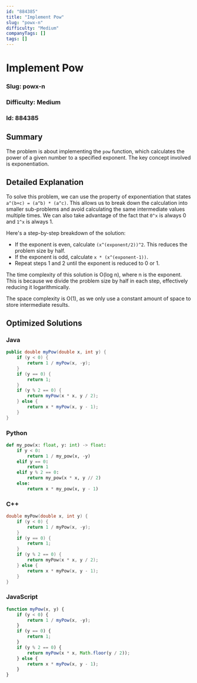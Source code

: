```yaml
---
id: "884385"
title: "Implement Pow"
slug: "powx-n"
difficulty: "Medium"
companyTags: []
tags: []
---
```


**Implement Pow**
================

### Slug: powx-n
### Difficulty: Medium
### Id: 884385

## Summary
The problem is about implementing the `pow` function, which calculates the power of a given number to a specified exponent. The key concept involved is exponentiation.

## Detailed Explanation
To solve this problem, we can use the property of exponentiation that states `a^(b+c) = (a^b) * (a^c)`. This allows us to break down the calculation into smaller sub-problems and avoid calculating the same intermediate values multiple times. We can also take advantage of the fact that `0^x` is always 0 and `1^x` is always 1.

Here's a step-by-step breakdown of the solution:

* If the exponent is even, calculate `(x^(exponent/2))^2`. This reduces the problem size by half.
* If the exponent is odd, calculate `x * (x^(exponent-1))`.
* Repeat steps 1 and 2 until the exponent is reduced to 0 or 1.

The time complexity of this solution is O(log n), where n is the exponent. This is because we divide the problem size by half in each step, effectively reducing it logarithmically.

The space complexity is O(1), as we only use a constant amount of space to store intermediate results.

## Optimized Solutions

### Java
```java
public double myPow(double x, int y) {
    if (y < 0) {
        return 1 / myPow(x, -y);
    }
    if (y == 0) {
        return 1;
    }
    if (y % 2 == 0) {
        return myPow(x * x, y / 2);
    } else {
        return x * myPow(x, y - 1);
    }
}
```

### Python
```python
def my_pow(x: float, y: int) -> float:
    if y < 0:
        return 1 / my_pow(x, -y)
    elif y == 0:
        return 1
    elif y % 2 == 0:
        return my_pow(x * x, y // 2)
    else:
        return x * my_pow(x, y - 1)
```

### C++
```cpp
double myPow(double x, int y) {
    if (y < 0) {
        return 1 / myPow(x, -y);
    }
    if (y == 0) {
        return 1;
    }
    if (y % 2 == 0) {
        return myPow(x * x, y / 2);
    } else {
        return x * myPow(x, y - 1);
    }
}
```

### JavaScript
```javascript
function myPow(x, y) {
    if (y < 0) {
        return 1 / myPow(x, -y);
    }
    if (y == 0) {
        return 1;
    }
    if (y % 2 == 0) {
        return myPow(x * x, Math.floor(y / 2));
    } else {
        return x * myPow(x, y - 1);
    }
}
```